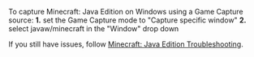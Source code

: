 To capture Minecraft: Java Edition on Windows using a Game Capture source:
**1.** set the Game Capture mode to "Capture specific window"
**2.** select javaw/minecraft in the "Window" drop down

If you still have issues, follow [Minecraft: Java Edition Troubleshooting](https://obsproject.com/kb/minecraft-java-edition-troubleshooting).
